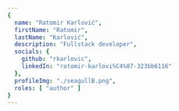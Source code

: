 ```yaml
---
{
  name: "Ratomir Karlović",
  firstName: "Ratomir",
  lastName: "Karlović",
  description: "Fullstack developer",
  socials: {
    github: "rkarlovic",
    linkedIn: "ratomir-karlovi%C4%87-323bb6116"
  },
  profileImg: "./seagullB.png",
  roles: [ "author" ]
}
---
```

